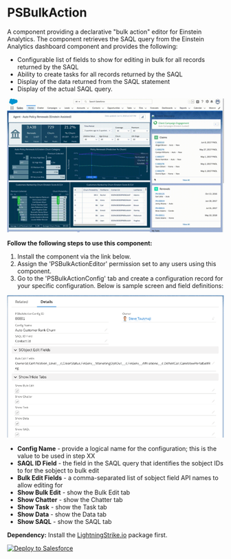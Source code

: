 # PSBulkAction
A component providing a declarative "bulk action" editor for Einstein Analytics. The component retrieves the SAQL query from the Einstein Analytics dashboard component and provides the following:
* Configurable list of fields to show for editing in bulk for all records returned by the SAQL
* Ability to create tasks for all records returned by the SAQL
* Display of the data returned from the SAQL statement
* Display of the actual SAQL query.

![alt text](https://github.com/thedges/PSBulkAction/blob/master/PSBulkAction.gif "Demo Image")

<b>Follow the following steps to use this component:</b>
1. Install the component via the link below. 
2. Assign the 'PSBulkActionEditor' permission set to any users using this component.
3. Go to the 'PSBulkActionConfig' tab and create a configuration record for your specific configuration. Below is sample screen and field definitions:

  ![alt text](https://github.com/thedges/PSBulkAction/blob/master/PSBulkAction-Record.png "Record")

   * <b>Config Name</b> - provide a logical name for the configuration; this is the value to be used in step XX
   * <b>SAQL ID Field</b> - the field in the SAQL query that identifies the sobject IDs to for the sobject to bulk edit
   * <b>Bulk Edit Fields</b> - a comma-separated list of sobject field API names to allow editing for
   * <b>Show Bulk Edit</b> - show the Bulk Edit tab
   * <b>Show Chatter</b> - show the Chatter tab
   * <b>Show Task</b> - show the Task tab
   * <b>Show Data</b> - show the Data tab
   * <b>Show SAQL</b> - show the SAQL tab

<b>Dependency:</b> Install the [LightningStrike.io](https://github.com/thedges/Lightning-Strike) package first.

<a href="https://githubsfdeploy.herokuapp.com">
  <img alt="Deploy to Salesforce"
       src="https://raw.githubusercontent.com/afawcett/githubsfdeploy/master/deploy.png">
</a>

